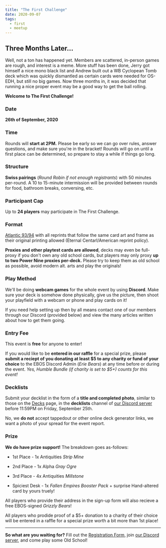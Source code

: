 ```yaml
---
title: "The First Challenge"
date: 2020-09-07
tags:
  - first
  - meetup
---
```


## Three Months Later...

Well, not a ton has happened yet. Members are scattered, in-person games are rough, and interest is a meme. More stuff has been done, Jerry got himself a nice mono black list and Andrew built out a WB Cyclopean Tomb deck which was quickly dismantled as certain cards were needed for OS-EDH, but still no big games. Now three months in, it was decided that running a nice proper event may be a good way to get the ball rolling.

**Welcome to The First Challenge!**


### Date 
**26th of September, 2020**
### Time
Rounds will **start at 2PM.** Please be early so we can go over rules, answer questions, and make sure you're in the bracket! Rounds will go on until a first place can be determined, so prepare to stay a while if things go long.
### Structure
**Swiss pairings** (*Round Robin if not enough registrants*) with 50 minutes per-round. A 10 to 15-minute intermission will be provided between rounds for food, bathroom breaks, conversing, etc.
### Participant Cap
Up to **24 players** may participate in The First Challenge.
### Format
[Atlantic 93/94](https://sentineloldschoolmtg.com/atlantic-93-94/) with all reprints that follow the same card art and frame as their original printing allowed (Eternal Centarl/American reprint policy).

**Proxies and other playtest cards are allowed**, decks may even be full-proxy if you don't own any old school cards, but players may only proxy **up to two Power Nine proxies per-deck.** Please try to keep them as old school as possible, avoid modern alt. arts and play the originals!
### Play Method
We'll be doing **webcam games** for the whole event by using **Discord**. Make sure your deck is somehow done physically, give us the picture, then shoot your playfield with a webcam or phone and play cards on it! 

If you need help setting up then by all means contact one of our members through our Discord (provided below) and view the many articles written about how to get them going.
### Entry Fee
This event is **free** for anyone to enter! 

If you would like to be **entered in our raffle** for a special prize, please **submit a reciept of you donating at least $5 to any charity or fund of your choice** to the EBOS Discord Admin (*Erie Bears*) at any time before or during the event. *Yes, Humble Bundle (if charity is set to $5+) counts for this event!*
### Decklists
Submit your decklist in the form of a **title and completed photo**, similar to those on the [Decks](/decks/) page, in the **decklists** channel of [our Discord server](https://discord.gg/fDdeJj5) before 11:59PM on Friday, September 25th. 

No, we **do not** accept tappedout or other online deck generator links, we want a photo of your spread for the event report.
### Prize
**We do have prize support!** The breakdown goes as-follows:

* 1st Place - 1x Antiquities *Strip Mine*

* 2nd Place - 1x Alpha *Gray Ogre*

* 3rd Place - 4x Antiquities *Millstone*

* Spiciest Desk - 1x *Fallen Empires Booster Pack* + surprise Hand-altered card by yours truely!

All players who provide their address in the sign-up form will also recieve a free EBOS-signed *Grizzly Bears*!

All players who prodide proof of a $5+ donation to a charity of their choice will be entered in a raffle for a special prize worth a bit more than 1st place!

---

**So what are you waiting for?** Fill out the [Registration Form](https://docs.google.com/forms/d/e/1FAIpQLScqGKgLPNuJ2NrPnqZrtxsSmbKcgPY0lvQtHCY1jRd9jT6HTQ/viewform?usp=sf_link), join [our Discord server](https://discord.gg/fDdeJj5), and come play some Old School!
